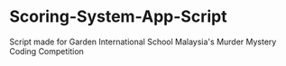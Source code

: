 # Scoring-System-App-Script
Script made for Garden International School Malaysia's Murder Mystery Coding Competition
